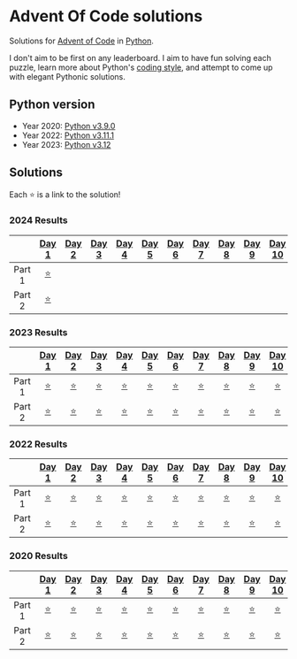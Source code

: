 # Advent Of Code solutions

Solutions for [Advent of Code](https://adventofcode.com) in [Python](https://www.python.org/).

I don't aim to be first on any leaderboard. I aim to have fun solving each puzzle, learn more about Python's [coding style](https://peps.python.org/pep-0008/), and attempt to come up with elegant Pythonic solutions.

## Python version
- Year 2020: [Python v3.9.0](https://www.python.org/downloads/release/python-390/)
- Year 2022: [Python v3.11.1](https://www.python.org/downloads/release/python-3111/)
- Year 2023: [Python v3.12](https://www.python.org/downloads/release/python-3120/)

## Solutions

Each ⭐ is a link to the solution!

<!-- Generate Table Anchor -->
### 2024 Results
| | [Day 1](https://adventofcode.com/2024/day/1) | [Day 2](https://adventofcode.com/2024/day/2) | [Day 3](https://adventofcode.com/2024/day/3) | [Day 4](https://adventofcode.com/2024/day/4) | [Day 5](https://adventofcode.com/2024/day/5) | [Day 6](https://adventofcode.com/2024/day/6) | [Day 7](https://adventofcode.com/2024/day/7) | [Day 8](https://adventofcode.com/2024/day/8) | [Day 9](https://adventofcode.com/2024/day/9) | [Day 10](https://adventofcode.com/2024/day/10) | [Day 11](https://adventofcode.com/2024/day/11) | [Day 12](https://adventofcode.com/2024/day/12) | [Day 13](https://adventofcode.com/2024/day/13) | [Day 14](https://adventofcode.com/2024/day/14) | [Day 15](https://adventofcode.com/2024/day/15) | [Day 16](https://adventofcode.com/2024/day/16) | [Day 17](https://adventofcode.com/2024/day/17) | [Day 18](https://adventofcode.com/2024/day/18) | [Day 19](https://adventofcode.com/2024/day/19) | [Day 20](https://adventofcode.com/2024/day/20) | [Day 21](https://adventofcode.com/2024/day/21) | [Day 22](https://adventofcode.com/2024/day/22) | [Day 23](https://adventofcode.com/2024/day/23) | [Day 24](https://adventofcode.com/2024/day/24) | [Day 25](https://adventofcode.com/2024/day/25) |
| :---: | :---: | :---: | :---: | :---: | :---: | :---: | :---: | :---: | :---: | :---: | :---: | :---: | :---: | :---: | :---: | :---: | :---: | :---: | :---: | :---: | :---: | :---: | :---: | :---: | :---: |
| Part 1 | [⭐](2024/Day01/1A.py) |  |  |  |  |  |  |  |  |  |  |  |  |  |  |  |  |  |  |  |  |  |  |  |  | 
| Part 2 | [⭐](2024/Day01/1B.py) |  |  |  |  |  |  |  |  |  |  |  |  |  |  |  |  |  |  |  |  |  |  |  |  | 

### 2023 Results
| | [Day 1](https://adventofcode.com/2023/day/1) | [Day 2](https://adventofcode.com/2023/day/2) | [Day 3](https://adventofcode.com/2023/day/3) | [Day 4](https://adventofcode.com/2023/day/4) | [Day 5](https://adventofcode.com/2023/day/5) | [Day 6](https://adventofcode.com/2023/day/6) | [Day 7](https://adventofcode.com/2023/day/7) | [Day 8](https://adventofcode.com/2023/day/8) | [Day 9](https://adventofcode.com/2023/day/9) | [Day 10](https://adventofcode.com/2023/day/10) | [Day 11](https://adventofcode.com/2023/day/11) | [Day 12](https://adventofcode.com/2023/day/12) | [Day 13](https://adventofcode.com/2023/day/13) | [Day 14](https://adventofcode.com/2023/day/14) | [Day 15](https://adventofcode.com/2023/day/15) | [Day 16](https://adventofcode.com/2023/day/16) | [Day 17](https://adventofcode.com/2023/day/17) | [Day 18](https://adventofcode.com/2023/day/18) | [Day 19](https://adventofcode.com/2023/day/19) | [Day 20](https://adventofcode.com/2023/day/20) | [Day 21](https://adventofcode.com/2023/day/21) | [Day 22](https://adventofcode.com/2023/day/22) | [Day 23](https://adventofcode.com/2023/day/23) | [Day 24](https://adventofcode.com/2023/day/24) | [Day 25](https://adventofcode.com/2023/day/25) |
| :---: | :---: | :---: | :---: | :---: | :---: | :---: | :---: | :---: | :---: | :---: | :---: | :---: | :---: | :---: | :---: | :---: | :---: | :---: | :---: | :---: | :---: | :---: | :---: | :---: | :---: |
| Part 1 | [⭐](2023/Day01/1A.py) | [⭐](2023/Day02/2A.py) | [⭐](2023/Day03/3A.py) | [⭐](2023/Day04/4A.py) | [⭐](2023/Day05/5A.py) | [⭐](2023/Day06/6A.py) | [⭐](2023/Day07/7A.py) | [⭐](2023/Day08/8A.py) | [⭐](2023/Day09/9A.py) | [⭐](2023/Day10/10A.py) | [⭐](2023/Day11/11A.py) |  |  | [⭐](2023/Day14/14A.py) | [⭐](2023/Day15/15A.py) | [⭐](2023/Day16/16A.py) |  |  |  |  |  |  |  |  |  | 
| Part 2 | [⭐](2023/Day01/1B.py) | [⭐](2023/Day02/2B.py) | [⭐](2023/Day03/3B.py) | [⭐](2023/Day04/4B.py) | [⭐](2023/Day05/5B.py) | [⭐](2023/Day06/6B.py) | [⭐](2023/Day07/7B.py) | [⭐](2023/Day08/8B.py) | [⭐](2023/Day09/9B.py) | [⭐](2023/Day10/10B.py) | [⭐](2023/Day11/11B.py) |  |  | [⭐](2023/Day14/14B.py) | [⭐](2023/Day15/15B.py) | [⭐](2023/Day16/16B.py) |  |  |  |  |  |  |  |  |  | 

### 2022 Results
| | [Day 1](https://adventofcode.com/2022/day/1) | [Day 2](https://adventofcode.com/2022/day/2) | [Day 3](https://adventofcode.com/2022/day/3) | [Day 4](https://adventofcode.com/2022/day/4) | [Day 5](https://adventofcode.com/2022/day/5) | [Day 6](https://adventofcode.com/2022/day/6) | [Day 7](https://adventofcode.com/2022/day/7) | [Day 8](https://adventofcode.com/2022/day/8) | [Day 9](https://adventofcode.com/2022/day/9) | [Day 10](https://adventofcode.com/2022/day/10) | [Day 11](https://adventofcode.com/2022/day/11) | [Day 12](https://adventofcode.com/2022/day/12) | [Day 13](https://adventofcode.com/2022/day/13) | [Day 14](https://adventofcode.com/2022/day/14) | [Day 15](https://adventofcode.com/2022/day/15) | [Day 16](https://adventofcode.com/2022/day/16) | [Day 17](https://adventofcode.com/2022/day/17) | [Day 18](https://adventofcode.com/2022/day/18) | [Day 19](https://adventofcode.com/2022/day/19) | [Day 20](https://adventofcode.com/2022/day/20) | [Day 21](https://adventofcode.com/2022/day/21) | [Day 22](https://adventofcode.com/2022/day/22) | [Day 23](https://adventofcode.com/2022/day/23) | [Day 24](https://adventofcode.com/2022/day/24) | [Day 25](https://adventofcode.com/2022/day/25) |
| :---: | :---: | :---: | :---: | :---: | :---: | :---: | :---: | :---: | :---: | :---: | :---: | :---: | :---: | :---: | :---: | :---: | :---: | :---: | :---: | :---: | :---: | :---: | :---: | :---: | :---: |
| Part 1 | [⭐](2022/Day01/1A.py) | [⭐](2022/Day02/2A.py) | [⭐](2022/Day03/3A.py) | [⭐](2022/Day04/4A.py) | [⭐](2022/Day05/5A.py) | [⭐](2022/Day06/6A.py) | [⭐](2022/Day07/7A.py) | [⭐](2022/Day08/8A.py) | [⭐](2022/Day09/9A.py) | [⭐](2022/Day10/10A.py) | [⭐](2022/Day11/11A.py) | [⭐](2022/Day12/12A.py) | [⭐](2022/Day13/13A.py) | [⭐](2022/Day14/14A.py) | [⭐](2022/Day15/15A.py) | [⭐](2022/Day16/16A.py) | [⭐](2022/Day17/17A.py) | [⭐](2022/Day18/18A.py) | [⭐](2022/Day19/19A.py) | [⭐](2022/Day20/20A.py) | [⭐](2022/Day21/21A.py) | [⭐](2022/Day22/22A.py) | [⭐](2022/Day23/23A.py) | [⭐](2022/Day24/24A.py) | [⭐](2022/Day25/25A.py) | 
| Part 2 | [⭐](2022/Day01/1B.py) | [⭐](2022/Day02/2B.py) | [⭐](2022/Day03/3B.py) | [⭐](2022/Day04/4B.py) | [⭐](2022/Day05/5B.py) | [⭐](2022/Day06/6B.py) | [⭐](2022/Day07/7B.py) | [⭐](2022/Day08/8B.py) | [⭐](2022/Day09/9B.py) | [⭐](2022/Day10/10B.py) | [⭐](2022/Day11/11B.py) | [⭐](2022/Day12/12B.py) | [⭐](2022/Day13/13B.py) | [⭐](2022/Day14/14B.py) | [⭐](2022/Day15/15B.py) | [⭐](2022/Day16/16B.py) | [⭐](2022/Day17/17B.py) | [⭐](2022/Day18/18B.py) | [⭐](2022/Day19/19B.py) | [⭐](2022/Day20/20B.py) | [⭐](2022/Day21/21B.py) | [⭐](2022/Day22/22B.py) | [⭐](2022/Day23/23B.py) | [⭐](2022/Day24/24B.py) |  | 

### 2020 Results
| | [Day 1](https://adventofcode.com/2020/day/1) | [Day 2](https://adventofcode.com/2020/day/2) | [Day 3](https://adventofcode.com/2020/day/3) | [Day 4](https://adventofcode.com/2020/day/4) | [Day 5](https://adventofcode.com/2020/day/5) | [Day 6](https://adventofcode.com/2020/day/6) | [Day 7](https://adventofcode.com/2020/day/7) | [Day 8](https://adventofcode.com/2020/day/8) | [Day 9](https://adventofcode.com/2020/day/9) | [Day 10](https://adventofcode.com/2020/day/10) | [Day 11](https://adventofcode.com/2020/day/11) | [Day 12](https://adventofcode.com/2020/day/12) | [Day 13](https://adventofcode.com/2020/day/13) | [Day 14](https://adventofcode.com/2020/day/14) | [Day 15](https://adventofcode.com/2020/day/15) | [Day 16](https://adventofcode.com/2020/day/16) | [Day 17](https://adventofcode.com/2020/day/17) | [Day 18](https://adventofcode.com/2020/day/18) | [Day 19](https://adventofcode.com/2020/day/19) | [Day 20](https://adventofcode.com/2020/day/20) | [Day 21](https://adventofcode.com/2020/day/21) | [Day 22](https://adventofcode.com/2020/day/22) | [Day 23](https://adventofcode.com/2020/day/23) | [Day 24](https://adventofcode.com/2020/day/24) | [Day 25](https://adventofcode.com/2020/day/25) |
| :---: | :---: | :---: | :---: | :---: | :---: | :---: | :---: | :---: | :---: | :---: | :---: | :---: | :---: | :---: | :---: | :---: | :---: | :---: | :---: | :---: | :---: | :---: | :---: | :---: | :---: |
| Part 1 | [⭐](2020/Day01/1A.py) | [⭐](2020/Day02/2A.py) | [⭐](2020/Day03/3A.py) | [⭐](2020/Day04/4A.py) | [⭐](2020/Day05/5A.py) | [⭐](2020/Day06/6A.py) | [⭐](2020/Day07/7A.py) | [⭐](2020/Day08/8A.py) | [⭐](2020/Day09/9A.py) | [⭐](2020/Day10/10A.py) | [⭐](2020/Day11/11A.py) | [⭐](2020/Day12/12A.py) | [⭐](2020/Day13/13A.py) | [⭐](2020/Day14/14A.py) | [⭐](2020/Day15/15A.py) |  |  |  |  |  |  |  |  |  |  | 
| Part 2 | [⭐](2020/Day01/1B.py) | [⭐](2020/Day02/2B.py) | [⭐](2020/Day03/3B.py) | [⭐](2020/Day04/4B.py) | [⭐](2020/Day05/5B.py) | [⭐](2020/Day06/6B.py) | [⭐](2020/Day07/7B.py) | [⭐](2020/Day08/8B.py) | [⭐](2020/Day09/9B.py) | [⭐](2020/Day10/10B.py) | [⭐](2020/Day11/11B.py) | [⭐](2020/Day12/12B.py) | [⭐](2020/Day13/13B.py) | [⭐](2020/Day14/14B.py) | [⭐](2020/Day15/15B.py) |  |  |  |  |  |  |  |  |  |  | 

